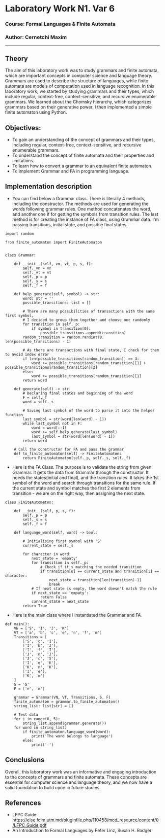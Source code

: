 # Laboratory Work N1. Var 6

### Course: Formal Languages & Finite Automata
### Author: Cernetchi Maxim

----

## Theory
The aim of this laboratory work was to study grammars and finite automata, which are important concepts in computer science and language theory. Grammars are used to describe the structure of languages, while finite automata are models of computation used in language recognition.
In this laboratory work, we started by studying grammars and their types, which include regular, context-free, context-sensitive, and recursive enumerable grammars. We learned about the Chomsky hierarchy, which categorizes grammars based on their generative power.
I then implemented a simple finite automaton using Python. 
## Objectives:

* To gain an understanding of the concept of grammars and their types, including regular, context-free, context-sensitive, and recursive enumerable grammars.
* To understand the concept of finite automata and their properties and limitations.
* To learn how to convert a grammar to an equivalent finite automaton.
* To implement Grammar and FA in programming language.




## Implementation description

* You can find below a Grammar class. There is literally 4 methods, including the constructor. The methods are used for generating the words following grammar rules. One method concatenates the word, and another one if for getting the symbols from transition rules.
The last method is for creating the instance of FA class, using Grammar data. I'm passing transitions, initial state, and possible final states.
```
import random

from finite_automaton import FiniteAutomaton


class Grammar:

    def __init__(self, vn, vt, p, s, f):
        self._vn = vn
        self._vt = vt
        self._p = p
        self._s = s
        self._f = f

    def help_generate(self, symbol) -> str:
        word: str = ''
        possible_transitions: list = []

        # There are many possibilities of transactions with the same first symbol,
        # I decided to group them together and choose one randomly
        for transition in self._p:
            if symbol in transition[0]:
                possible_transitions.append(transition)
        random_transition = random.randint(0, len(possible_transitions) - 1)

        # As there are transactions with final state, I check for them to avoid index error
        if len(possible_transitions[random_transition]) == 3:
            word += possible_transitions[random_transition][1] + possible_transitions[random_transition][2]
        else:
            word += possible_transitions[random_transition][1]
        return word

    def generate(self) -> str:
        # Declaring final states and beginning of the word
        F = self._f
        word = self._s

        # Saving last symbol of the word to parse it into the helper function
        last_symbol = str(word[len(word) - 1])
        while last_symbol not in F:
            word = word[:-1]
            word += self.help_generate(last_symbol)
            last_symbol = str(word[len(word) - 1])
        return word

    # Call the constructor for FA and pass the grammar
    def to_finite_automaton(self) -> FiniteAutomaton:
        return FiniteAutomaton(self._p, self._s, self._f)

```

* Here is the FA Class. The purpose is to validate the string from given Grammar. 
It gets the data from Grammar through the constructor. It needs the states(initial and final), 
and the transition rules. It takes the 1st symbol of the word and search through transitions for 
the same rule. If the current state and symbol matches the first 2 elements from transition - we are 
on the right way, then assigning the next state.
```
class FiniteAutomaton:

    def __init__(self, p, s, f):
        self._p = p
        self._s = s
        self._f = f

    def language_word(self, word) -> bool:

        # Initialising first symbol with 'S'
        current_state = self._s

        for character in word:
            next_state = 'empaty'
            for transition in self._p:
                # Check if it's matching the needed transition
                if transition[0] == current_state and transition[1] == character:
                    next_state = transition[len(transition)-1]
                    break
            # If next state is empty, the word doesn't match the rule
            if next_state == 'empaty':
                return False
            current_state = next_state
        return True
```
* Here is the main class where I instantiated the Grammar and FA.
```
def main():
    VN = ['S', 'I', 'J', 'K']
    VT = ['a', 'b', 'c', 'e', 'n', 'f', 'm']
    Transitions = [
        ['S', 'c', 'I'],
        ['I', 'b', 'J'],
        ['I', 'f', 'I'],
        ['J', 'n', 'J'],
        ['J', 'c', 'S'],
        ['I', 'e', 'K'],
        ['K', 'n', 'K'],
        ['I', 'e'],
        ['K', 'm']
    ]
    S = 'S'
    F = ['e', 'm']

    grammar = Grammar(VN, VT, Transitions, S, F)
    finite_automaton = grammar.to_finite_automaton()
    string_list: list[str] = []

    # Test data
    for i in range(0, 5):
        string_list.append(grammar.generate())
    for word in string_list:
        if finite_automaton.language_word(word):
            print('The word belongs to language')
        else:
            print('-')
```

## Conclusions 
Overall, this laboratory work was an informative and engaging introduction to the concepts of grammars and finite automata. These concepts are essential for computer science and language theory, and we now have a solid foundation to build upon in future studies.

## References
* LFPC Guide https://else.fcim.utm.md/pluginfile.php/110458/mod_resource/content/0/LFPC_Guide.pdf
* An Introduction to Formal Languages by Peter Linz, Susan H. Rodger